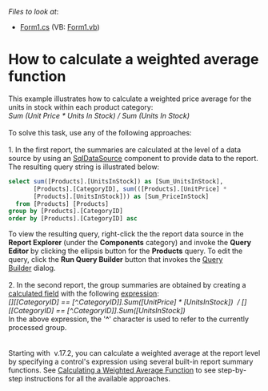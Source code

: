 <!-- default file list -->
*Files to look at*:

* [Form1.cs](./CS/WeightedAverageSample/Form1.cs) (VB: [Form1.vb](./VB/WeightedAverageSample/Form1.vb))
<!-- default file list end -->
# How to calculate a weighted average function


This example illustrates how to calculate a weighted price average for the units in stock within each product category:<br><em>Sum (Unit Price * Units In Stock) / Sum (Units In Stock)</em><br><br>To solve this task, use any of the following approaches:<br><br>1. In the first report, the summaries are calculated at the level of a data source by using an <a href="https://documentation.devexpress.com/#CoreLibraries/clsDevExpressDataAccessSqlSqlDataSourcetopic">SqlDataSource</a> component to provide data to the report. The resulting query string is illustrated below:<br>


```sql
select sum([Products].[UnitsInStock]) as [Sum_UnitsInStock],
       [Products].[CategoryID], sum(([Products].[UnitPrice] *
       [Products].[UnitsInStock])) as [Sum_PriceInStock]
  from [Products] [Products]
group by [Products].[CategoryID]
order by [Products].[CategoryID] asc
```


To view the resulting query, right-click the the report data source in the <strong>Report Explorer</strong> (under the <strong>Components</strong> category) and invoke the <strong>Query Editor</strong> by clicking the ellipsis button for the <strong>Products</strong> query. To edit the query, click the <strong>Run Query Builder</strong> button that invokes the <a href="https://documentation.devexpress.com/#XtraReports/CustomDocument17308">Query Builder</a> dialog.<br><br>2. In the second report, the group summaries are obtained by creating a <a href="https://documentation.devexpress.com/#XtraReports/CustomDocument12441">calculated field</a> with the following <a href="https://documentation.devexpress.com/#CoreLibraries/CustomDocument4928">expression</a>:<br><em>[][[CategoryID] == [^.CategoryID]].Sum([UnitPrice] * [UnitsInStock])  / [][[CategoryID] == [^.CategoryID]].Sum([UnitsInStock])</em><br>In the above expression, the '<strong>^</strong>' character is used to refer to the currently processed group.<br><br><br>Starting with  v.17.2, you can calculate a weighted average at the report level by specifying a control's expression using several built-in report summary functions. See <a href="https://documentation.devexpress.com/XtraReports/117095/Creating-Reports-in-Visual-Studio/Detailed-Guide-to-DevExpress-Reporting/Shaping-Report-Data/Using-Calculated-Fields/Calculating-a-Weighted-Average-Function">Calculating a Weighted Average Function</a> to see step-by-step instructions for all the available approaches.

<br/>


